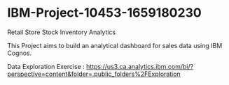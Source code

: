 # IBM-Project-10453-1659180230
Retail Store Stock Inventory Analytics

This Project aims to build an analytical dashboard for sales data using IBM Cognos.

Data Exploration Exercise : https://us3.ca.analytics.ibm.com/bi/?perspective=content&folder=.public_folders%2FExploration

